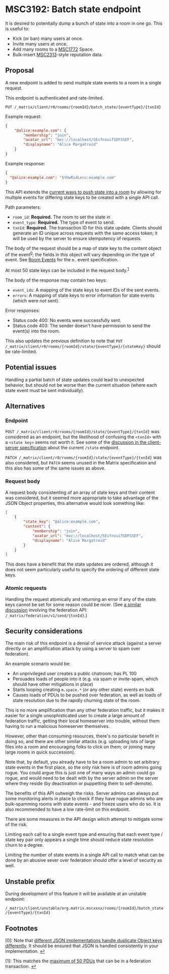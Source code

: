 # MSC3192: Batch state endpoint

It is desired to potentially dump a bunch of state into a room  in one go. This
is useful to:

* Kick (or ban) many users at once.
* Invite many users at once.
* Add many rooms to a [MSC1772](https://github.com/matrix-org/matrix-doc/pull/1772) Space.
* Bulk-insert [MSC2313](https://github.com/matrix-org/matrix-doc/pull/2313)-style reputation data.

## Proposal

A new endpoint is added to send multiple state events to a room in a single request.

This endpoint is authenticated and rate-limited.

`PUT /_matrix/client/r0/rooms/{roomId}/batch_state/{eventType}/{txnId}`

Example request:

```json
{
    "@alice:example.com": {
        "membership": "join",
        "avatar_url": "mxc://localhost/SEsfnsuifSDFSSEF",
        "displayname": "Alice Margatroid"
    }
}
```

Example response:

```json
{
  "@alice:example.com": "$YUwRidLecu:example.com"
}
```

This API extends the [current ways to push state into a room](https://matrix.org/docs/spec/client_server/latest#sending-events-to-a-room) by allowing for multiple events for differing state keys to be created with a single API call.

Path parameters:

* `room_id`: **Required.** The room to set the state in
* `event_type`: **Required.** The type of event to send.
* `txnId`: **Required.** The transaction ID for this state update. Clients should
  generate an ID unique across requests with the same access token; it will be
  used by the server to ensure idempotency of requests.

The body of the request should be a map of state key to the content object of the
event<sup id="a0">[0](#f0)</sup>; the fields in this object will vary depending
on the type of event. See [Room Events](https://matrix.org/docs/spec/client_server/latest#room-events)
for the `m.` event specification.

At most 50 state keys can be included in the request body.<sup id="a1">[1](#f1)</sup>

The body of the response may contain two keys:

* `event_ids`: A mapping of the state keys to event IDs of the sent events.
* `errors`: A mapping of state keys to error information for state events (which
  were *not* sent).

Error responses:

* Status code 400: No events were successfully sent.
* Status code 403: The sender doesn't have permission to send the event(s) into
  the room.

This also updates the previous definition to note that
`PUT /_matrix/client/r0/rooms/{roomId}/state/{eventType}/{stateKey}` should be
rate-limited.

## Potential issues

Handling a partial batch of state updates could lead to unexpected behavior, but
should not be worse than the current situation (where each state event must be
sent individually).

## Alternatives

### Endpoint

`POST /_matrix/client/r0/rooms/{roomId}/state/{eventType}/{txnId}` was considered
as an endpoint, but the likelihood of confusing the `<txnId>` with a
`<state key>` seems not worth it. See some of the
[discussion in the client-server specification](https://matrix.org/docs/spec/client_server/latest#put-matrix-client-r0-rooms-roomid-state-eventtype-statekey)
about the current `/state` endpoint.

`PATCH /_matrix/client/r0/rooms/{roomId}/state/{eventType}/{txnId}` was also
considered, but `PATCH` seems unused in the Matrix specification and this also
has some of the same issues as above.

### Request body

A request body consistenting of an array of state keys and their content was
considered, but it seemed more appropriate to take advantage of the JSON Object
properties, this alternative would look something like:

```json
[
    {
        "state_key": "@alice:example.com",
        "content": {
            "membership": "join",
            "avatar_url": "mxc://localhost/SEsfnsuifSDFSSEF",
            "displayname": "Alice Margatroid"
        }
    }
]
```

This does have a benefit that the state updates are ordered, although it does not
seem particularly useful to specify the ordering of different state keys.

### Atomic requests

Handling the request atomically and returning an error if any of the state keys
cannot be set for some reason could be nicer. (See [a similar discussion](https://github.com/matrix-org/synapse/issues/7543)
involving the federation API: `/_matrix/federation/v1/send/{txnId}`.)

## Security considerations

The main risk of this endpoint is a denial of service attack (against a server
directly or an amplification attack by using a server to spam over federation).

An example scenario would be:

* An unprivileged user creates a public chatroom; has PL 100
* Persuades loads of people into it (e.g. via spam or invite-spam, which should
  have other mitigations in place)
* Starts looping creating `m.space.*` (or any other state) events en bulk
* Causes loads of PDUs to be pushed over federation, as well as loads of state
  resolution due to the rapidly churning state of the room.

This is no more amplification than any other federation traffic, but it makes it
easier for a single unsophisticated user to create a large amount of federation
traffic, getting their local homeserver into trouble, without them having to run
a malicious homeserver themselves.

However, other than consuming resources, there's no particular benefit in doing
so, and there are other similar attacks (e.g. uploading lots of large files into
a room and encouraging folks to click on them; or joining many large rooms in
quick succession).

Note that, by default, you already have to be a room admin to set arbitrary state
events in the first place, so the only risk here is of room admins going rogue.
You could argue this is just one of many ways an admin could go rogue, and would
need to be dealt with by the server admin on the server where they reside (by
deactivation or puppetting them to self-demote).

The benefits of this API outweigh the risks. Server admins can always put some
monitoring alerts in place to check if they have rogue admins who are
bulk-spamming rooms with state events - and freeze users who do so. It is also
recommended to have a low rate-limit on this endpoint.

There are some measures in the API design which attempt to mitigate some of the
risk.

Limiting each call to a single event type and ensuring that each event type /
state key pair only appears a single time should reduce state resolution churn
to a degree.

Limiting the number of state events in a single API call to match what can be
done by an abusive sever over federation should offer a level of security as
well.

## Unstable prefix

During development of this feature it will be available at an unstable endpoint:

`/_matrix/client/unstable/org.matrix.mscxxxx/rooms/{roomId}/batch_state/{eventType}/{txnId}`

## Footnotes

<a id="f0"/>[0]: Note that
[different JSON implementations handle duplicate Object keys differently](https://labs.bishopfox.com/tech-blog/an-exploration-of-json-interoperability-vulnerabilities).
It should be ensured that JSON is handled consistently in your implementation. [↩](#a0)

<a id="f1"/>[1]: This matches the [maximum of 50 PDUs](https://matrix.org/docs/spec/server_server/latest#put-matrix-federation-v1-send-txnid)
that can be in a federation transaction. [↩](#a1)
